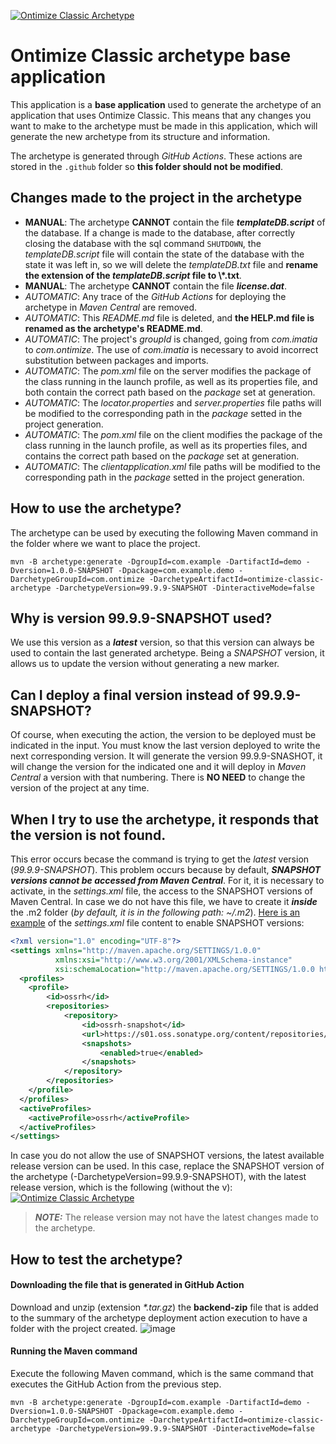 [![Ontimize Classic Archetype](https://img.shields.io/maven-central/v/com.ontimize/ontimize-classic-archetype?label=Latest%20Ontimize%20Boot%20archetype&style=flat-square)](https://maven-badges.herokuapp.com/maven-central/com.ontimize/ontimize-classic-archetype)

# Ontimize Classic archetype base application
This application is a **base application** used to generate the archetype of an application that uses Ontimize Classic. This means that any changes you want to make to the archetype must be made in this application, which will generate the new archetype from its structure and information.

The archetype is generated through *GitHub Actions*. These actions are stored in the <code>.github</code> folder so **this folder should not be modified**.

## Changes made to the project in the archetype
* **MANUAL**: The archetype **CANNOT** contain the file ***templateDB.script*** of the database. If a change is made to the database, after correctly closing the database with the sql command <code>SHUTDOWN</code>, the *templateDB.script* file will contain the state of the database with the state it was left in, so we will delete the *templateDB.txt* file and **rename the extension of the *templateDB.script* file to \\*.txt**.
* **MANUAL**: The archetype **CANNOT** contain the file ***license.dat***.
* *AUTOMATIC*: Any trace of the *GitHub Actions* for deploying the archetype in *Maven Central* are removed.
* *AUTOMATIC*: This *README.md* file is deleted, and **the HELP.md file is renamed as the archetype's README.md**.
* *AUTOMATIC*: The project's *groupId* is changed, going from *com.imatia* to *com.ontimize*. The use of *com.imatia* is necessary to avoid incorrect substitution between packages and imports.
* *AUTOMATIC*: The *pom.xml* file on the server modifies the package of the class running in the launch profile, as well as its properties file, and both contain the correct path based on the *package* set at generation.
* *AUTOMATIC*: The *locator.properties* and *server.properties* file paths will be modified to the corresponding path in the *package* setted in the project generation.
* *AUTOMATIC*: The *pom.xml* file on the client modifies the package of the class running in the launch profile, as well as its properties files, and contains the correct path based on the *package* set at generation.
* *AUTOMATIC*: The *clientapplication.xml* file paths will be modified to the corresponding path in the *package* setted in the project generation.

## How to use the archetype?
The archetype can be used by executing the following Maven command in the folder where we want to place the project.
```
mvn -B archetype:generate -DgroupId=com.example -DartifactId=demo -Dversion=1.0.0-SNAPSHOT -Dpackage=com.example.demo -DarchetypeGroupId=com.ontimize -DarchetypeArtifactId=ontimize-classic-archetype -DarchetypeVersion=99.9.9-SNAPSHOT -DinteractiveMode=false
```

## Why is version 99.9.9-SNAPSHOT used?
We use this version as a ***latest*** version, so that this version can always be used to contain the last generated archetype. Being a *SNAPSHOT* version, it allows us to update the version without generating a new marker.

## Can I deploy a final version instead of 99.9.9-SNAPSHOT?
Of course, when executing the action, the version to be deployed must be indicated in the input. You must know the last version deployed to write the next corresponding version. It will generate the version 99.9.9-SNASHOT, it will change the version for the indicated one and it will deploy in *Maven Central* a version with that numbering. There is **NO NEED** to change the version of the project at any time.

## When I try to use the archetype, it responds that the version is not found.
This error occurs becase the command is trying to get the *latest* version (*99.9.9-SNAPSHOT*). This problem occurs because by default, ***SNAPSHOT versions cannot be accessed from Maven Central***. For it, it is necessary to activate, in the *settings.xml* file, the access to the SNAPSHOT versions of Maven Central. In case we do not have this file, we have to create it ***inside*** the .m2 folder (*by default, it is in the following path: ~/.m2*). [Here is an example](https://gist.github.com/supportcampusdual/fa55eb0fa7fd91f825abcc557a1f730d) of the *settings.xml* file content to enable SNAPSHOT versions:
```xml
<?xml version="1.0" encoding="UTF-8"?>
<settings xmlns="http://maven.apache.org/SETTINGS/1.0.0" 
          xmlns:xsi="http://www.w3.org/2001/XMLSchema-instance" 
          xsi:schemaLocation="http://maven.apache.org/SETTINGS/1.0.0 http://maven.apache.org/xsd/settings-1.0.0.xsd">
  <profiles>
	<profile>
		<id>ossrh</id>
		<repositories>
			<repository>
				<id>ossrh-snapshot</id>
				<url>https://s01.oss.sonatype.org/content/repositories/snapshots/</url>
				<snapshots>
					<enabled>true</enabled>
				</snapshots>
			</repository>
		</repositories>
	</profile>
  </profiles>
  <activeProfiles>
	<activeProfile>ossrh</activeProfile>
  </activeProfiles>
</settings>
```
In case you do not allow the use of SNAPSHOT versions, the latest available release version can be used. In this case, replace the SNAPSHOT version of the archetype (-DarchetypeVersion=99.9.9-SNAPSHOT), with the latest release version, which is the following (without the v): [![Ontimize Classic Archetype](https://img.shields.io/maven-central/v/com.ontimize/ontimize-classic-archetype?label=&style=flat-square)](https://maven-badges.herokuapp.com/maven-central/com.ontimize/ontimize-classic-archetype)

> **_NOTE:_**  The release version may not have the latest changes made to the archetype.

## How to test the archetype?
#### Downloading the file that is generated in GitHub Action
Download and unzip (extension *\*.tar.gz*) the **backend-zip** file that is added to the summary of the archetype deployment action execution to have a folder with the project created.
![image](https://i.imgur.com/sfGVdh2.png)
#### Running the Maven command
Execute the following Maven command, which is the same command that executes the GitHub Action from the previous step.
```
mvn -B archetype:generate -DgroupId=com.example -DartifactId=demo -Dversion=1.0.0-SNAPSHOT -Dpackage=com.example.demo -DarchetypeGroupId=com.ontimize -DarchetypeArtifactId=ontimize-classic-archetype -DarchetypeVersion=99.9.9-SNAPSHOT -DinteractiveMode=false
```
